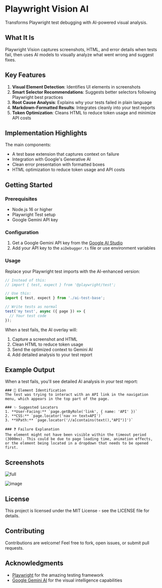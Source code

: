 # Playwright Vision AI

Transforms Playwright test debugging with AI-powered visual analysis.

## What It Is

Playwright Vision captures screenshots, HTML, and error details when tests fail, then uses AI models to visually analyze what went wrong and suggest fixes.

## Key Features

1. **Visual Element Detection**: Identifies UI elements in screenshots
2. **Smart Selector Recommendations**: Suggests better selectors following Playwright best practices
3. **Root Cause Analysis**: Explains why your tests failed in plain language
4. **Markdown-Formatted Results**: Integrates cleanly into your test reports
5. **Token Optimization**: Cleans HTML to reduce token usage and minimize API costs

## Implementation Highlights

The main components:
- A test base extension that captures context on failure
- Integration with Google's Generative AI
- Clean error presentation with formatted boxes
- HTML optimization to reduce token usage and API costs

## Getting Started

### Prerequisites

- Node.js 16 or higher
- Playwright Test setup
- Google Gemini API key

### Configuration

1. Get a Google Gemini API key from the [Google AI Studio](https://makersuite.google.com/)
2. Add your API key to the `aiDebugger.ts` file or use environment variables

### Usage

Replace your Playwright test imports with the AI-enhanced version:

```typescript
// Instead of this:
// import { test, expect } from '@playwright/test';

// Use this:
import { test, expect } from './ai-test-base';

// Write tests as normal
test('my test', async ({ page }) => {
  // Your test code
});
```

When a test fails, the AI overlay will:
1. Capture a screenshot and HTML
2. Clean HTML to reduce token usage
3. Send the optimized context to Gemini AI
4. Add detailed analysis to your test report

## Example Output

When a test fails, you'll see detailed AI analysis in your test report:

```
### 🎯 Element Identification
The test was trying to interact with an API link in the navigation menu, which appears in the top part of the page.

### ✨ Suggested Locators
1. **User-Facing:** `page.getByRole('link', { name: 'API' })`
2. **CSS:** `page.locator('nav >> text=API')`
3. **XPath:** `page.locator('//a[contains(text(),"API")]')`

### ❓ Failure Explanation
The element might not have been visible within the timeout period (3000ms). This could be due to page loading time, animation effects, or the element being located in a dropdown that needs to be opened first.
```

## Screenshots

![full](https://github.com/user-attachments/assets/a7538cc4-1277-4bdd-b044-598db8dc16ed)

![image](https://github.com/user-attachments/assets/94daecc2-da56-4078-a537-49078f9663d6)

## License

This project is licensed under the MIT License - see the LICENSE file for details.

## Contributing

Contributions are welcome! Feel free to fork, open issues, or submit pull requests.

## Acknowledgments

- [Playwright](https://playwright.dev/) for the amazing testing framework
- [Google Gemini AI](https://deepmind.google/technologies/gemini/) for the visual intelligence capabilities
